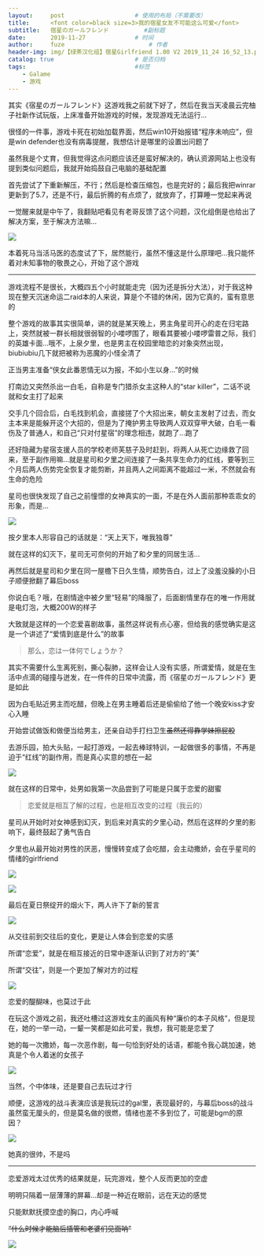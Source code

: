 ```yaml
---
layout:     post   				    # 使用的布局（不需要改）
title:      <font color=black size=3>我的宿星女友不可能这么可爱</font>				# 标题 
subtitle:   宿星のガールフレンド          #副标题
date:       2019-11-27 				# 时间
author:     fuze 						# 作者
header-img: img/【绿茶汉化组】宿星Girlfriend 1.00 V2 2019_11_24 16_52_13.png  #这篇文章标题背景图片
catalog: true 						# 是否归档
tags:								#标签
    - Galame
    - 游戏
---
```


其实《宿星のガールフレンド》这游戏我之前就下好了，然后在我当天凌晨云完柚子社新作试玩版，上床准备开始游戏的时候，发现游戏无法运行...

很怪的一件事，游戏卡死在初始加载界面，然后win10开始报错“程序未响应”，但是win defender也没有病毒提醒，我想估计是哪里的设置出问题了

虽然我是个丈育，但我觉得这点问题应该还是蛮好解决的，确认资源网站上也没有提到类似问题后，我就开始捣鼓自己电脑的基础配置

首先尝试了下重新解压，不行；然后是检查压缩包，也是完好的；最后我把winrar更新到了5.7，还是不行，最后折腾的有点烦了，就放弃了，打算睡一觉起来再说

一觉醒来就是中午了，我翻贴吧看见有老哥反馈了这个问题，汉化组倒是也给出了解决方案，至于解决方法嘛...

![](https://raw.githubusercontent.com/NoordZeedebuTirpitz/pic/master/1.PNG)

本着死马当活马医的态度试了下，居然能行，虽然不懂这是什么原理吧...我只能怀着对未知事物的敬畏之心，开始了这个游戏

***

游戏流程不是很长，大概四五个小时就能走完（因为还是拆分大法），对于我这种现在整天沉迷命运二raid本的人来说，算是个不错的休闲，因为它真的，蛮有意思的

整个游戏的故事其实很简单，讲的就是某天晚上，男主角星司开心的走在归宅路上，突然就被一群长相就很弱智的小喽啰围了，眼看其要被小喽啰雷普之际，我们的英雄卡面...哦不，上泉夕里，也是男主在校园里暗恋的对象突然出现，biubiubiu几下就把被称为恶魔的小怪全清了

正当男主准备“侠女此番恩情无以为报，不如小生以身...”的时候

打南边又突然杀出一白毛，自称是专门猎杀女主这种人的“star killer”，二话不说就和女主打了起来

交手几个回合后，白毛找到机会，直接搓了个大招出来，朝女主发射了过去，而女主本来是能躲开这个大招的，但是为了掩护男主导致两人双双穿甲大破，白毛一看伤及了普通人，和自己“只对付星宿”的理念相违，就跑了...跑了

还好隐藏为星宿支援人员的学校老师芙慈子及时赶到，将两人从死亡边缘救了回来，至于副作用嘛...就是星司和夕里之间连接了一条共享生命力的红线，要等到三个月后两人伤势完全恢复才能剪断，并且两人之间距离不能超过一米，不然就会有生命的危险

星司也很快发现了自己之前憧憬的女神真实的一面，不是在外人面前那种乖乖女的形象，而是...

![](https://raw.githubusercontent.com/NoordZeedebuTirpitz/pic/master/%E3%80%90%E7%BB%BF%E8%8C%B6%E6%B1%89%E5%8C%96%E7%BB%84%E3%80%91%E5%AE%BF%E6%98%9FGirlfriend%201.00%20V2%202019_11_24%2014_45_01.png)

按夕里本人形容自己的话就是：“天上天下，唯我独尊”

就在这样的幻灭下，星司无可奈何的开始了和夕里的同居生活...

再然后就是星司和夕里在同一屋檐下日久生情，顺势告白，过上了没羞没臊的小日子顺便掀翻了幕后boss

你说白毛？哦，在剧情途中被夕里“轻易”的降服了，后面剧情里存在的唯一作用就是电灯泡，大概200W的样子

大致就是这样的一个恋爱喜剧故事，虽然这样说有点心塞，但给我的感觉确实是这是一个讲述了“爱情到底是什么”的故事

>那么，恋は一体何でしょうか？

其实不需要什么生离死别，撕心裂肺，这样会让人没有实感，所谓爱情，就是在生活中点滴的碰撞与迸发，在一件件的日常中流露，而《宿星のガールフレンド》更是如此

因为白毛贴近男主而吃醋，但晚上在男主睡着后还是偷偷给了他一个晚安kiss才安心入睡

开始尝试做饭和做便当给男主，还亲自动手打扫卫生~~虽然还得靠学妹擦屁股~~

去游乐园，拍大头贴，一起打游戏，一起去棒球特训，一起做很多的事情，不再是迫于“红线”的副作用，而是真心实意的想在一起

![](https://raw.githubusercontent.com/NoordZeedebuTirpitz/pic/master/%E3%80%90%E7%BB%BF%E8%8C%B6%E6%B1%89%E5%8C%96%E7%BB%84%E3%80%91%E5%AE%BF%E6%98%9FGirlfriend%201.00%20V2%202019_11_25%201_14_40.png)

就在这样的日常中，处男如我第一次品尝到了可能是只属于恋爱的甜蜜

>恋爱就是相互了解的过程，也是相互改变的过程（我云的）

星司从开始时对女神感到幻灭，到后来对真实的夕里心动，然后在这样的夕里的影响下，最终鼓起了勇气告白

夕里也从最开始对男性的厌恶，慢慢转变成了会吃醋，会主动撒娇，会在乎星司的情绪的girlfriend

![](https://raw.githubusercontent.com/NoordZeedebuTirpitz/pic/master/%E3%80%90%E7%BB%BF%E8%8C%B6%E6%B1%89%E5%8C%96%E7%BB%84%E3%80%91%E5%AE%BF%E6%98%9FGirlfriend%201.00%20V2%202019_11_24%2014_52_09.png)

![](https://raw.githubusercontent.com/NoordZeedebuTirpitz/pic/master/%E3%80%90%E7%BB%BF%E8%8C%B6%E6%B1%89%E5%8C%96%E7%BB%84%E3%80%91%E5%AE%BF%E6%98%9FGirlfriend%201.00%20V2%202019_11_24%2016_50_51.png)

最后在夏日祭绽开的烟火下，两人许下了新的誓言

![](https://raw.githubusercontent.com/NoordZeedebuTirpitz/pic/master/%E3%80%90%E7%BB%BF%E8%8C%B6%E6%B1%89%E5%8C%96%E7%BB%84%E3%80%91%E5%AE%BF%E6%98%9FGirlfriend%201.00%20V2%202019_11_25%202_01_22.png)

从交往前到交往后的变化，更是让人体会到恋爱的实感

所谓“恋爱”，就是在相互接近的日常中逐渐认识到了对方的“美”

所谓“交往”，则是一个更加了解对方的过程

![](https://raw.githubusercontent.com/NoordZeedebuTirpitz/pic/master/%E3%80%90%E7%BB%BF%E8%8C%B6%E6%B1%89%E5%8C%96%E7%BB%84%E3%80%91%E5%AE%BF%E6%98%9FGirlfriend%201.00%20V2%202019_11_25%200_33_38.png)

恋爱的醍醐味，也莫过于此

在玩这个游戏之前，我还吐槽过这游戏女主的画风有种“廉价的本子风格”，但是现在，她的一举一动，一颦一笑都是如此可爱，我想，我可能是恋爱了

她的每一次撒娇，每一次恶作剧，每一句恰到好处的话语，都能令我心跳加速，她真是个令人着迷的女孩子

![](https://raw.githubusercontent.com/NoordZeedebuTirpitz/pic/master/%E3%80%90%E7%BB%BF%E8%8C%B6%E6%B1%89%E5%8C%96%E7%BB%84%E3%80%91%E5%AE%BF%E6%98%9FGirlfriend%201.00%20V2%202019_11_24%2015_37_39.png)

当然，个中体味，还是要自己去玩过才行

顺便，这游戏的战斗表演应该是我玩过的gal里，表现最好的，与幕后boss的战斗虽然蛮无厘头的，但是莫名做的很燃，情绪也差不多到位了，可能是bgm的原因？

![](https://raw.githubusercontent.com/NoordZeedebuTirpitz/pic/master/%E3%80%90%E7%BB%BF%E8%8C%B6%E6%B1%89%E5%8C%96%E7%BB%84%E3%80%91%E5%AE%BF%E6%98%9FGirlfriend%201.00%20V2%202019_11_25%201_58_04.png)

她真的很帅，不是吗

***

恋爱游戏太过优秀的结果就是，玩完游戏，整个人反而更加的空虚

明明只隔着一层薄薄的屏幕...却是一种近在眼前，远在天边的感觉

只能默默抚摸空虚的胸口，内心呼喊

~~“什么时候才能脑后插管和老婆们见面呐”~~

![](https://raw.githubusercontent.com/NoordZeedebuTirpitz/pic/master/%E3%80%90%E7%BB%BF%E8%8C%B6%E6%B1%89%E5%8C%96%E7%BB%84%E3%80%91%E5%AE%BF%E6%98%9FGirlfriend%201.00%20V2%202019_11_24%2015_50_06.png)
